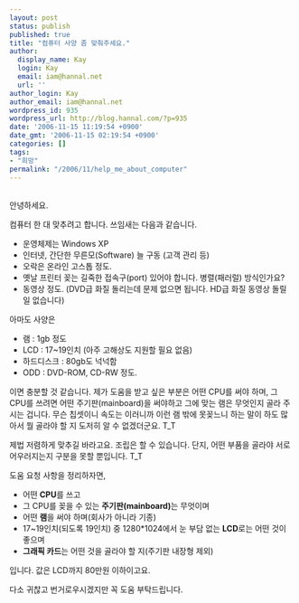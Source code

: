 ```yaml
---
layout: post
status: publish
published: true
title: "컴퓨터 사양 좀 맞춰주세요."
author:
  display_name: Kay
  login: Kay
  email: iam@hannal.net
  url: ''
author_login: Kay
author_email: iam@hannal.net
wordpress_id: 935
wordpress_url: http://blog.hannal.com/?p=935
date: '2006-11-15 11:19:54 +0900'
date_gmt: '2006-11-15 02:19:54 +0900'
categories: []
tags:
- "희망"
permalink: "/2006/11/help_me_about_computer"
---
```

<p><!-- 나의 추천 글 --><br />
안녕하세요.</p>
<p>컴퓨터 한 대 맞추려고 합니다. 쓰임새는 다음과 같습니다.</p>
<ul>
<li>운영체제는 Windows XP</li>
<li>인터넷, 간단한 무른모(Software) 늘 구동 (고객 관리 등)</li>
<li>오락은 온라인 고스톱 정도.</li>
<li>옛날 프린터 꽂는 길죽한 접속구(port) 있어야 합니다. 병렬(패러럴) 방식인가요?</li>
<li>동영상 정도. (DVD급 화질 돌리는데 문제 없으면 됩니다. HD급 화질 동영상 돌릴 일 없습니다)</li>
</ul>
<p>아마도 사양은</p>
<ul>
<li>램 : 1gb 정도</li>
<li>LCD : 17~19인치 (아주 고해상도 지원할 필요 없음)</li>
<li>하드디스크 : 80gb도 넉넉함</li>
<li>ODD : DVD-ROM, CD-RW 정도.</li>
</ul>
<p>이면 충분할 것 같습니다. 제가 도움을 받고 싶은 부분은 어떤 CPU를 써야 하며, 그 CPU를 쓰려면 어떤 주기판(mainboard)을 써야하고 그에 맞는 램은 무엇인지 골라 주시는 겁니다. 무슨 칩셋이니 속도는 이러니까 이런 램 밖에 못꽂느니 하는 말이 하도 많아서 뭘 골라야 할 지 도저히 알 수 없겠더군요. T_T</p>
<p>제법 저렴하게 맞추길 바라고요. 조립은 할 수 있습니다. 단지, 어떤 부품을 골라야 서로 어우러지는지 구분을 못할 뿐입니다. T_T</p>
<p>도움 요청 사항을 정리하자면,</p>
<ul>
<li>어떤 <strong>CPU</strong>를 쓰고</li>
<li>그 CPU를 꽂을 수 있는 <strong>주기판(mainboard)</strong>는 무엇이며</li>
<li>어떤 <strong>램</strong>을 써야 하며(회사가 아니라 기종)</li>
<li>17~19인치(되도록 19인치) 중 1280*1024에서 눈 부담 없는 <strong>LCD</strong>로는 어떤 것이 좋으며</li>
<li><strong>그래픽 카드</strong>는 어떤 것을 골라야 할 지(주기판 내장형 제외)</li>
</ul>
<p>입니다. 값은 LCD까지 80만원 이하이고요.</p>
<p>다소 귀찮고 번거로우시겠지만 꼭 도움 부탁드립니다.</p>
